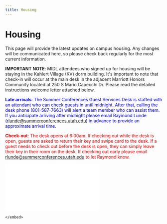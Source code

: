 ```yaml
---
title: Housing
---
```


# Housing

This page will provide the latest updates on campus housing. Any changes will be communicated here, so please check back regularly for the most current information.


**IMPORTANT NOTE**: MIDL attendees who signed up for housing will be staying in the Kahlert Village (KV) dorm building. It's important to note that check-in will occur at the main desk in the adjacent Marriott Honors Community located at 250 S Mario Capecchi Dr. Please read the detailed instructions welcome letter attached below. 

<span style="color:blue;">**Late arrivals**: The Summer Conferences Guest Services Desk is staffed with an attendant who can check guests in until midnight. After that, calling the desk phone (801-587-7663) will alert a team member who can assist them. If you anticipate arriving after midnight please email Raymond Lunde (rlunde@summerconferences.utah.edu) in advance to provide an approximate arrival time. </span>

<span style="color:red;">**Check-out**: The desk opens at 6:00am. If checking out while the desk is open, guests are asked to return their key and swipe card to the desk. If a guest needs to check out before the desk is open, they can simply leave their key in their room on the desk. If checking out early please email rlunde@summerconferences.utah.edu to let Raymond know. </span>

<object data="images/Housing.pdf" type="application/pdf" width="700px" height="700px">
    <embed src="images/Housing.pdf">
        
    </embed>
</object>

